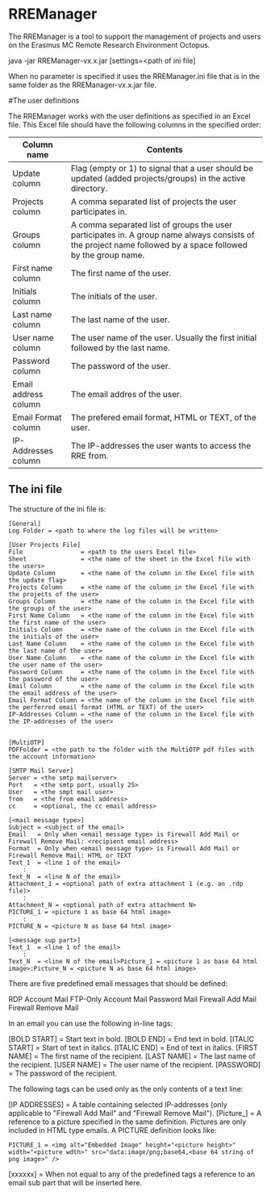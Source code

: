 # RREManager

The RREManager is a tool to support the management of projects and users on the Erasmus MC Remote Research Environment Octopus.

java -jar RREManager-vx.x.jar [settings=<path of ini file]

When no parameter is specified it uses the RREManager.ini file that is in the same folder as the RREManager-vx.x.jar file.


#The user definitions

The RREManager works with the user definitions as specified in an Excel file. This Excel file should have the following columns in the specified order:

| Column name          | Contents                                                     |
| -------------------- | ------------------------------------------------------------ |
| Update column        | Flag (empty or 1) to signal that a user should be updated (added projects/groups) in the active directory. |
| Projects column      | A comma separated list of projects the user participates in. |
| Groups column        | A comma separated list of groups the user participates in. A group name always consists of the project name followed by a space followed by the group name. |
| First name column    | The first name of the user.                                  |
| Initials column      | The initials of the user.                                    |
| Last name column     | The last name of the user.                                   |
| User name column     | The user name of the user. Usually the first initial followed by the last name. |
| Password column      | The password of the user.                                    |
| Email address column | The email addres of the user.                                |
| Email Format column  | The prefered email format, HTML or TEXT, of the user.        |
| IP-Addresses column  | The IP-addresses the user wants to access the RRE from.      |



## The ini file

The structure of the ini file is:

```
[General]
Log Folder = <path to where the log files will be written>

[User Projects File]
File                = <path to the users Excel file>
Sheet               = <the name of the sheet in the Excel file with the users>
Update Column       = <the name of the column in the Excel file with the update flag>
Projects Column     = <the name of the column in the Excel file with the projects of the user> 
Groups Column       = <the name of the column in the Excel file with the groups of the user>
First Name Column   = <the name of the column in the Excel file with the first name of the user>
Initials Column     = <the name of the column in the Excel file with the initials of the user>
Last Name Column    = <the name of the column in the Excel file with the last name of the user>
User Name Column    = <the name of the column in the Excel file with the user name of the user>
Password Column     = <the name of the column in the Excel file with the password of the user>
Email Column        = <the name of the column in the Excel file with the email address of the user>
Email Format Column = <the name of the column in the Excel file with the perferred email format (HTML or TEXT) of the user>
IP-Addresses Column = <the name of the column in the Excel file with the IP-addresses of the user>


[MultiOTP]
PDFFolder = <the path to the folder with the MultiOTP pdf files with the account information>

[SMTP Mail Server]
Server = <the smtp mailserver>
Port   = <the smtp port, usually 25>
User   = <the smpt mail user>
from   = <the from email address>
cc     = <optional, the cc email address>

[<mail message type>]
Subject = <subject of the email>
Email   = Only when <email message type> is Firewall Add Mail or Firewall Remove Mail: <recipient email address>
Format  = Only when <email message type> is Firewall Add Mail or Firewall Remove Mail: HTML or TEXT
Text_1  = <line 1 of the email>
    :
Text_N  = <line N of the email>
Attachment_1 = <optional path of extra attachment 1 (e.g. an .rdp file)>
    :
Attachment_N = <optional path of extra attachment N> 
PICTURE_1 = <picture 1 as base 64 html image>
    : 
PICTURE_N = <picture N as base 64 html image>

[<message sup part>]
Text_1  = <line 1 of the email>
    : 
Text_N  = <line N of the email>Picture_1 = <picture 1 as base 64 html image>:Picture_N = <picture N as base 64 html image>
```


There are five predefined email messages that should be defined:

RDP Account Mail
FTP-Only Account Mail
Password Mail
Firewall Add Mail
Firewall Remove Mail

In an email you can use the following in-line tags:

[BOLD START] = Start text in bold.
[BOLD END] = End text in bold.
[ITALIC START] = Start of text in italics.
[ITALIC END] = End of text in italics.
[FIRST NAME] = The first name of the recipient.
[LAST NAME] = The last name of the recipient.
[USER NAME] = The user name of the recipient.
[PASSWORD] = The password of the recipient.

The following tags can be used only as the only contents of a text line:

[IP ADDRESSES] = A table containing selected IP-addresses (only applicable to "Firewall Add Mail" and "Firewall Remove Mail").
[Picture_<nr>] = A reference to a picture specified in the same definition. Pictures are only included in HTML type emails. A PICTURE definition looks like:

`PICTURE_1 = <img alt="Embedded Image" height="<picture height>" width="<picture wdth>" src="data:image/png;base64,<base 64 string of png image>" />`

[xxxxxx] = When not equal to any of the predefined tags a reference to an email sub part that will be inserted here. 